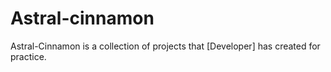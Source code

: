 # Astral-cinnamon
Astral-Cinnamon is a collection of projects that [Developer] has created for practice.
